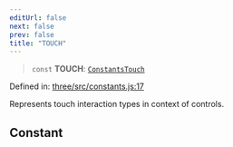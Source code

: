 ```yaml
---
editUrl: false
next: false
prev: false
title: "TOUCH"
---
```


> `const` **TOUCH**: [`ConstantsTouch`](/reference/three/interfaces/constantstouch/)

Defined in: [three/src/constants.js:17](https://github.com/DefinitelyMaybe/three-i18n/blob/fa57b79433d1c349ffb23a78727299c8d4190136/three/src/constants.js#L17)

Represents touch interaction types in context of controls.

## Constant
